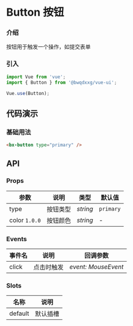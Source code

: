 # Button 按钮

### 介绍

按钮用于触发一个操作，如提交表单

### 引入

```js
import Vue from 'vue';
import { Button } from '@bwqdxxg/vue-ui';

Vue.use(Button);
```

## 代码演示

### 基础用法

```html
<bx-button type="primary" />
```

## API

### Props

| 参数          | 说明     | 类型     | 默认值    |
| ------------- | -------- | -------- | --------- |
| type          | 按钮类型 | _string_ | `primary` |
| color `1.0.0` | 按钮颜色 | _string_ | -         |

### Events

| 事件名 | 说明       | 回调参数            |
| ------ | ---------- | ------------------- |
| click  | 点击时触发 | _event: MouseEvent_ |

### Slots

| 名称    | 说明     |
| ------- | -------- |
| default | 默认插槽 |
